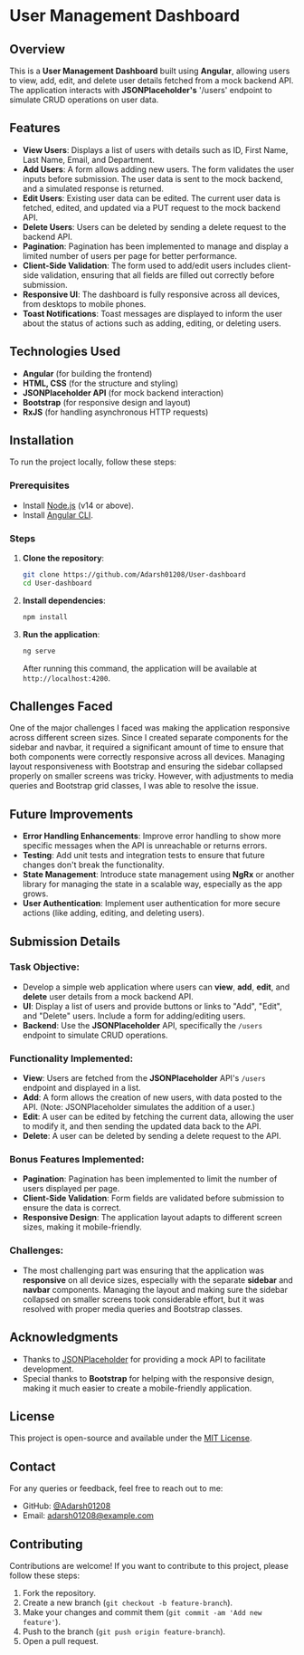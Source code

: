 # User Management Dashboard

## Overview

This is a **User Management Dashboard** built using **Angular**, allowing users to view, add, edit, and delete user details fetched from a mock backend API. The application interacts with **JSONPlaceholder's** '/users' endpoint to simulate CRUD operations on user data.

## Features

- **View Users**: Displays a list of users with details such as ID, First Name, Last Name, Email, and Department.
- **Add Users**: A form allows adding new users. The form validates the user inputs before submission. The user data is sent to the mock backend, and a simulated response is returned.
- **Edit Users**: Existing user data can be edited. The current user data is fetched, edited, and updated via a PUT request to the mock backend API.
- **Delete Users**: Users can be deleted by sending a delete request to the backend API.
- **Pagination**: Pagination has been implemented to manage and display a limited number of users per page for better performance.
- **Client-Side Validation**: The form used to add/edit users includes client-side validation, ensuring that all fields are filled out correctly before submission.
- **Responsive UI**: The dashboard is fully responsive across all devices, from desktops to mobile phones.
- **Toast Notifications**: Toast messages are displayed to inform the user about the status of actions such as adding, editing, or deleting users.

## Technologies Used

- **Angular** (for building the frontend)
- **HTML, CSS** (for the structure and styling)
- **JSONPlaceholder API** (for mock backend interaction)
- **Bootstrap** (for responsive design and layout)
- **RxJS** (for handling asynchronous HTTP requests)

## Installation

To run the project locally, follow these steps:

### Prerequisites

- Install [Node.js](https://nodejs.org/) (v14 or above).
- Install [Angular CLI](https://angular.io/cli).

### Steps

1. **Clone the repository**:

    ```bash
    git clone https://github.com/Adarsh01208/User-dashboard
    cd User-dashboard
    ```

2. **Install dependencies**:

    ```bash
    npm install
    ```

3. **Run the application**:

    ```bash
    ng serve
    ```

    After running this command, the application will be available at `http://localhost:4200`.

## Challenges Faced

One of the major challenges I faced was making the application responsive across different screen sizes. Since I created separate components for the sidebar and navbar, it required a significant amount of time to ensure that both components were correctly responsive across all devices. Managing layout responsiveness with Bootstrap and ensuring the sidebar collapsed properly on smaller screens was tricky. However, with adjustments to media queries and Bootstrap grid classes, I was able to resolve the issue.

## Future Improvements

- **Error Handling Enhancements**: Improve error handling to show more specific messages when the API is unreachable or returns errors.
- **Testing**: Add unit tests and integration tests to ensure that future changes don't break the functionality.
- **State Management**: Introduce state management using **NgRx** or another library for managing the state in a scalable way, especially as the app grows.
- **User Authentication**: Implement user authentication for more secure actions (like adding, editing, and deleting users).

## Submission Details

### Task Objective:

- Develop a simple web application where users can **view**, **add**, **edit**, and **delete** user details from a mock backend API.
- **UI**: Display a list of users and provide buttons or links to "Add", "Edit", and "Delete" users. Include a form for adding/editing users.
- **Backend**: Use the **JSONPlaceholder** API, specifically the `/users` endpoint to simulate CRUD operations.

### Functionality Implemented:
- **View**: Users are fetched from the **JSONPlaceholder** API's `/users` endpoint and displayed in a list.
- **Add**: A form allows the creation of new users, with data posted to the API. (Note: JSONPlaceholder simulates the addition of a user.)
- **Edit**: A user can be edited by fetching the current data, allowing the user to modify it, and then sending the updated data back to the API.
- **Delete**: A user can be deleted by sending a delete request to the API.

### Bonus Features Implemented:
- **Pagination**: Pagination has been implemented to limit the number of users displayed per page.
- **Client-Side Validation**: Form fields are validated before submission to ensure the data is correct.
- **Responsive Design**: The application layout adapts to different screen sizes, making it mobile-friendly.

### Challenges:
- The most challenging part was ensuring that the application was **responsive** on all device sizes, especially with the separate **sidebar** and **navbar** components. Managing the layout and making sure the sidebar collapsed on smaller screens took considerable effort, but it was resolved with proper media queries and Bootstrap classes.

## Acknowledgments

- Thanks to [JSONPlaceholder](https://jsonplaceholder.typicode.com/) for providing a mock API to facilitate development.
- Special thanks to **Bootstrap** for helping with the responsive design, making it much easier to create a mobile-friendly application.

## License

This project is open-source and available under the [MIT License](LICENSE).

## Contact

For any queries or feedback, feel free to reach out to me:

- GitHub: [@Adarsh01208](https://github.com/Adarsh01208)
- Email: [adarsh01208@example.com](mailto:adarshsingh01209@example.com)

## Contributing

Contributions are welcome! If you want to contribute to this project, please follow these steps:

1. Fork the repository.
2. Create a new branch (`git checkout -b feature-branch`).
3. Make your changes and commit them (`git commit -am 'Add new feature'`).
4. Push to the branch (`git push origin feature-branch`).
5. Open a pull request.
